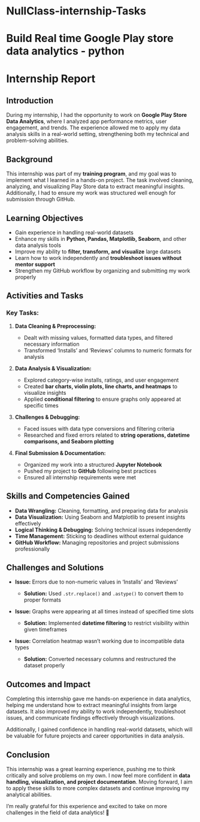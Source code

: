 # NullClass-internship-Tasks
# Build Real time Google Play store data analytics - python


# Internship Report

## Introduction

During my internship, I had the opportunity to work on **Google Play Store Data Analytics**, where I analyzed app performance metrics, user engagement, and trends. The experience allowed me to apply my data analysis skills in a real-world setting, strengthening both my technical and problem-solving abilities.

## Background

This internship was part of my **training program**, and my goal was to implement what I learned in a hands-on project. The task involved cleaning, analyzing, and visualizing Play Store data to extract meaningful insights. Additionally, I had to ensure my work was structured well enough for submission through GitHub.

## Learning Objectives

- Gain experience in handling real-world datasets
- Enhance my skills in **Python, Pandas, Matplotlib, Seaborn**, and other data analysis tools
- Improve my ability to **filter, transform, and visualize** large datasets
- Learn how to work independently and **troubleshoot issues without mentor support**
- Strengthen my GitHub workflow by organizing and submitting my work properly

## Activities and Tasks

### Key Tasks:
1. **Data Cleaning & Preprocessing:**
   - Dealt with missing values, formatted data types, and filtered necessary information
   - Transformed ‘Installs’ and ‘Reviews’ columns to numeric formats for analysis

2. **Data Analysis & Visualization:**
   - Explored category-wise installs, ratings, and user engagement
   - Created **bar charts, violin plots, line charts, and heatmaps** to visualize insights
   - Applied **conditional filtering** to ensure graphs only appeared at specific times

3. **Challenges & Debugging:**
   - Faced issues with data type conversions and filtering criteria
   - Researched and fixed errors related to **string operations, datetime comparisons, and Seaborn plotting**

4. **Final Submission & Documentation:**
   - Organized my work into a structured **Jupyter Notebook**
   - Pushed my project to **GitHub** following best practices
   - Ensured all internship requirements were met

## Skills and Competencies Gained

- **Data Wrangling:** Cleaning, formatting, and preparing data for analysis
- **Data Visualization:** Using Seaborn and Matplotlib to present insights effectively
- **Logical Thinking & Debugging:** Solving technical issues independently
- **Time Management:** Sticking to deadlines without external guidance
- **GitHub Workflow:** Managing repositories and project submissions professionally

## Challenges and Solutions

- **Issue:** Errors due to non-numeric values in ‘Installs’ and ‘Reviews’
  - **Solution:** Used `.str.replace()` and `.astype()` to convert them to proper formats

- **Issue:** Graphs were appearing at all times instead of specified time slots
  - **Solution:** Implemented **datetime filtering** to restrict visibility within given timeframes

- **Issue:** Correlation heatmap wasn’t working due to incompatible data types
  - **Solution:** Converted necessary columns and restructured the dataset properly

## Outcomes and Impact

Completing this internship gave me hands-on experience in data analytics, helping me understand how to extract meaningful insights from large datasets. It also improved my ability to work independently, troubleshoot issues, and communicate findings effectively through visualizations.

Additionally, I gained confidence in handling real-world datasets, which will be valuable for future projects and career opportunities in data analysis.

## Conclusion

This internship was a great learning experience, pushing me to think critically and solve problems on my own. I now feel more confident in **data handling, visualization, and project documentation**. Moving forward, I aim to apply these skills to more complex datasets and continue improving my analytical abilities.

I’m really grateful for this experience and excited to take on more challenges in the field of data analytics! 🚀

